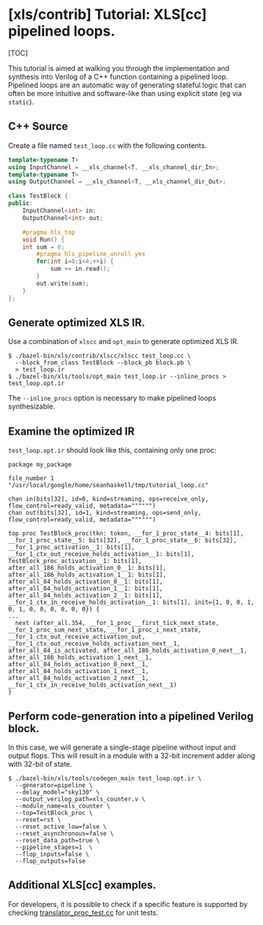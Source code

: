 # [xls/contrib] Tutorial: XLS[cc] pipelined loops.

[TOC]

This tutorial is aimed at walking you through the implementation and synthesis
into Verilog of a C++ function containing a pipelined loop. Pipelined loops are
an automatic way of generating stateful logic that can often be more intuitive
and software-like than using explicit state (eg via `static`).

## C++ Source

Create a file named `test_loop.cc` with the following contents.

```c++
template<typename T>
using InputChannel = __xls_channel<T, __xls_channel_dir_In>;
template<typename T>
using OutputChannel = __xls_channel<T, __xls_channel_dir_Out>;

class TestBlock {
public:
    InputChannel<int> in;
    OutputChannel<int> out;

    #pragma hls_top
    void Run() {
    int sum = 0;
        #pragma hls_pipeline_unroll yes
        for(int i=0;i<4;++i) {
            sum += in.read();
        }
        out.write(sum);
    }
};
```

## Generate optimized XLS IR.

Use a combination of `xlscc` and `opt_main` to generate optimized XLS IR.

```shell
$ ./bazel-bin/xls/contrib/xlscc/xlscc test_loop.cc \
  --block_from_class TestBlock --block_pb block.pb \
  > test_loop.ir
$ ./bazel-bin/xls/tools/opt_main test_loop.ir --inline_procs > test_loop.opt.ir
```

The `--inline_procs` option is necessary to make pipelined loops synthesizable.

## Examine the optimized IR

`test_loop.opt.ir` should look like this, containing only one proc:

```
package my_package

file_number 1 "/usr/local/google/home/seanhaskell/tmp/tutorial_loop.cc"

chan in(bits[32], id=0, kind=streaming, ops=receive_only, flow_control=ready_valid, metadata="""""")
chan out(bits[32], id=1, kind=streaming, ops=send_only, flow_control=ready_valid, metadata="""""")

top proc TestBlock_proc(tkn: token, __for_1_proc_state__4: bits[1], __for_1_proc_state__5: bits[32], __for_1_proc_state__6: bits[32], __for_1_proc_activation__1: bits[1], __for_1_ctx_out_receive_holds_activation__1: bits[1], TestBlock_proc_activation__1: bits[1], after_all_186_holds_activation_0__1: bits[1], after_all_186_holds_activation_1__1: bits[1], after_all_84_holds_activation_0__1: bits[1], after_all_84_holds_activation_1__1: bits[1], after_all_84_holds_activation_2__1: bits[1], __for_1_ctx_in_receive_holds_activation__1: bits[1], init={1, 0, 0, 1, 0, 1, 0, 0, 0, 0, 0, 0}) {
...
  next (after_all.354, __for_1_proc___first_tick_next_state, __for_1_proc_sum_next_state, __for_1_proc_i_next_state, __for_1_ctx_out_receive_activation_out, __for_1_ctx_out_receive_holds_activation_next__1, after_all_84_is_activated, after_all_186_holds_activation_0_next__1, after_all_186_holds_activation_1_next__1, after_all_84_holds_activation_0_next__1, after_all_84_holds_activation_1_next__1, after_all_84_holds_activation_2_next__1, __for_1_ctx_in_receive_holds_activation_next__1)
}

```

## Perform code-generation into a pipelined Verilog block.

In this case, we will generate a single-stage pipeline without input and output
flops. This will result in a module with a 32-bit increment adder along with
32-bit of state.

```shell
$ ./bazel-bin/xls/tools/codegen_main test_loop.opt.ir \
  --generator=pipeline \
  --delay_model="sky130" \
  --output_verilog_path=xls_counter.v \
  --module_name=xls_counter \
  --top=TestBlock_proc \
  --reset=rst \
  --reset_active_low=false \
  --reset_asynchronous=false \
  --reset_data_path=true \
  --pipeline_stages=1  \
  --flop_inputs=false \
  --flop_outputs=false
```

## Additional XLS[cc] examples.

For developers, it is possible to check if a specific feature is supported by
checking
[translator_proc_test.cc](https://github.com/google/xls/tree/main/xls/contrib/xlscc/unit_tests/translator_proc_test.cc)
for unit tests.
